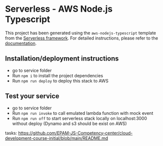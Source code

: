 # Serverless - AWS Node.js Typescript

This project has been generated using the `aws-nodejs-typescript` template from the [Serverless framework](https://www.serverless.com/).
For detailed instructions, please refer to the [documentation](https://www.serverless.com/framework/docs/providers/aws/).

## Installation/deployment instructions
- go to service folder
- Run `npm i` to install the project dependencies
- Run `npm run deploy` to deploy this stack to AWS

## Test your service
- go to service folder
- Run `npm run invoke` to call emulated lambda function with mock event
- Run `npm run off` to start serverless stack locally on localhost:3000 without deploy (Dynamo and s3 should be exist on AWS)

tasks: https://github.com/EPAM-JS-Competency-center/cloud-development-course-initial/blob/main/README.md